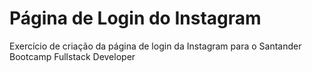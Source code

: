 # Página de Login do Instagram 
Exercício de criação da página de login da Instagram para o Santander Bootcamp Fullstack Developer

